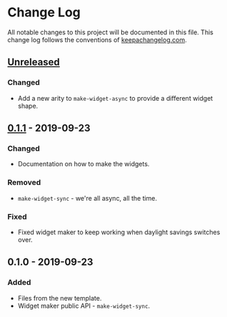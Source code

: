 # Change Log
All notable changes to this project will be documented in this file. This change log follows the conventions of [keepachangelog.com](http://keepachangelog.com/).

## [Unreleased]
### Changed
- Add a new arity to `make-widget-async` to provide a different widget shape.

## [0.1.1] - 2019-09-23
### Changed
- Documentation on how to make the widgets.

### Removed
- `make-widget-sync` - we're all async, all the time.

### Fixed
- Fixed widget maker to keep working when daylight savings switches over.

## 0.1.0 - 2019-09-23
### Added
- Files from the new template.
- Widget maker public API - `make-widget-sync`.

[Unreleased]: https://github.com/your-name/splashed/compare/0.1.1...HEAD
[0.1.1]: https://github.com/your-name/splashed/compare/0.1.0...0.1.1
